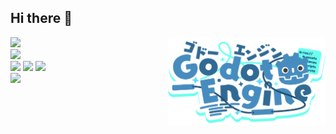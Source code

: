 <h2> Hi there 👋</h2>

  <img align="right" src="https://github.com/Aikoyori/ProgrammingVTuberLogos/blob/main/GodotEngine/GodotLogoShadow.png?raw=true" style="width: 50%;height: auto;">
<span>
  <img src="https://skillicons.dev/icons?i=html,css,javascript,nodejs,vue,vite,electron"/>
  <br>
  <img src="https://skillicons.dev/icons?i=cpp,python,java,pytorch,godot" />
</span>
<br>
<div>
  <a href=https://codeforces.com/profile/yxz2333><img src="https://img.shields.io/badge/Codeforces-445f9d?style=for-the-badge&logo=Codeforces&logoColor=white"></a>
  <a href=https://leetcode.cn/u/lynia/><img src="https://img.shields.io/badge/-LeetCode-FFA116?style=for-the-badge&logo=LeetCode&logoColor=black"></a>
  <a href=https://steamcommunity.com/profiles/76561198449988012/><img src="https://img.shields.io/badge/Steam-000000?style=for-the-badge&logo=steam&logoColor=white"></a>
</div>

<div> 
<img src="https://github-readme-stats.vercel.app/api/top-langs/?username=yxz2333&hide_title=true&hide_border=true&layout=compact&langs_count=6&text_color=000&icon_color=fff&theme=graywhite"  style="width:40%;height:auto;" /> 
</div>
